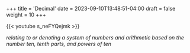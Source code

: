 +++
title = 'Decimal'
date = 2023-09-10T13:48:51-04:00
draft = false
weight = 10
+++

{{< youtube s_neFYQejmk >}}

*relating to or denoting a system of numbers and arithmetic based on the number ten, tenth parts, and powers of ten*